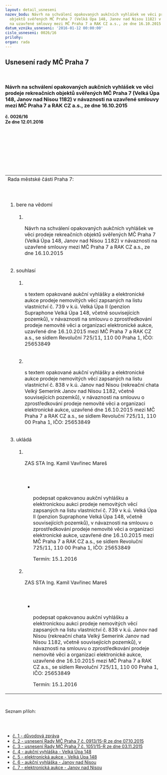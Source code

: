 ```yaml
---
layout: detail_usneseni
nazev_bodu: Návrh na schválení opakovaných aukčních vyhlášek ve věci prodeje rekreačních
  objektů svěřených MČ Praha 7 (Velká Úpa 148, Janov nad Nisou 1182) v návaznosti
  na uzavřené smlouvy mezi MČ Praha 7 a RAK CZ a.s., ze dne 16.10.2015
datum_vzniku_usneseni: '2016-01-12 00:00:00'
cislo_usneseni: 0026/16
prilohy: 
organ: rada
---
```

<div id="ucUsn_pList" class="usn">
	<span><h2>Usnesení rady MČ Praha 7 </h2>
<br></span><div class="standBody">
<span><h3>Návrh na schválení opakovaných aukčních vyhlášek ve věci prodeje rekreačních objektů svěřených MČ Praha 7 (Velká Úpa 148, Janov nad Nisou 1182) v návaznosti na uzavřené smlouvy mezi MČ Praha 7 a RAK CZ a.s., ze dne 16.10.2015</h3></span><div class="center">
		<strong>č. 0026/16</strong><br>
	</div>
<div class="center">
		<strong>Ze dne 12.01.2016</strong><br><br>
	</div>
<p><br></p>
<table class="documentProperties tableView">
<br><tbody>
<br><tr>
<br><td>Rada městské části Praha 7:</td>
</tr>
<br><tr>
<br><td>
<br><ol class="urzList_view">
<br><li class="urzClass1">bere na vědomí <br><ol class="urzOlClass">
<br><li class="urzClass2">
<br><p>Návrh na schválení opakovaných aukčních vyhlášek ve věci prodeje rekreačních objektů svěřených MČ Praha 7 (Velká Úpa 148, Janov nad Nisou 1182) v návaznosti na uzavřené smlouvy mezi MČ Praha 7 a RAK CZ a.s., ze dne 16.10.2015</p>
</li>
</ol>
<br>
</li>
<li class="urzClass1">souhlasí <br><ol class="urzOlClass">
<br><li class="urzClass2">
<br><p>s textem opakované aukční vyhlášky a elektronické aukce prodeje nemovitých věcí zapsaných na listu vlastnictví č. 739 v k.ú. Velká Úpa II (penzion Supraphone Velká Úpa 148, včetně souvisejících pozemků), v návaznosti na smlouvu o zprostředkování prodeje nemovité věci a organizaci elektronické aukce, uzavřené dne 16.10.2015 mezi MČ Praha 7 a RAK CZ a.s., se sídlem Revoluční 725/11, 110 00 Praha 1, IČO: 25653849</p>
<br>
</li>
<li class="urzClass2">
<br><p>s textem opakované aukční vyhlášky a elektronické aukce prodeje nemovitých věcí zapsaných na listu vlastnictví č. 838 v k.ú. Janov nad Nisou (rekreační chata Velký Semerink Janov nad Nisou 1182, včetně souvisejících pozemků), v návaznosti na smlouvu o zprostředkování prodeje nemovité věci a organizaci elektronické aukce, uzavřené dne 16.10.2015 mezi MČ Praha 7 a RAK CZ a.s., se sídlem Revoluční 725/11, 110 00 Praha 1, IČO: 25653849</p>
</li>
</ol>
<br>
</li>
<li class="urzClass1">ukládá <br><ol class="urzOlClass">
<br><li class="urzClass2">
<br><p>ZAS STA Ing. Kamil Vavřinec Mareš</p>
<br><ul class="urzUlClass">
<br><li class="urzClass3">
<br><p>podepsat opakovanou aukční vyhlášku a elektronickou aukci prodeje nemovitých věcí zapsaných na listu vlastnictví č. 739 v k.ú. Velká Úpa II (penzion Supraphone Velká Úpa 148, včetně souvisejících pozemků), v návaznosti na smlouvu o zprostředkování prodeje nemovité věci a organizaci elektronické aukce, uzavřené dne 16.10.2015 mezi MČ Praha 7 a RAK CZ a.s., se sídlem Revoluční 725/11, 110 00 Praha 1, IČO: 25653849</p>Termín: 15.1.2016</li>
</ul>
<br>
</li>
<li class="urzClass2">
<br><p>ZAS STA Ing. Kamil Vavřinec Mareš</p>
<br><ul class="urzUlClass">
<br><li class="urzClass3">
<br><p>podepsat opakovanou aukční vyhlášku a elektronickou aukci prodeje nemovitých věcí zapsaných na listu vlastnictví č. 838 v k.ú. Janov nad Nisou (rekreační chata Velký Semerink Janov nad Nisou 1182, včetně souvisejících pozemků), v návaznosti na smlouvu o zprostředkování prodeje nemovité věci a organizaci elektronické aukce, uzavřené dne 16.10.2015 mezi MČ Praha 7 a RAK CZ a.s., se sídlem Revoluční 725/11, 110 00 Praha 1, IČO: 25653849</p>Termín: 15.1.2016</li>
</ul>
</li>
</ol>
</li>
</ol>
</td>
</tr>
</tbody>
</table>
<br><p>Seznam příloh:</p>
<br><ul>
<br><li>
<a href="/zdroj.aspx?typ=4&amp;Id=69653&amp;sh=-1187028331" target="_blank" title="Odkaz na soubor - 20,5 kB - nové okno">č. 1 - důvodová zpráva</a><br>
</li>
<li>
<a href="/zdroj.aspx?typ=4&amp;Id=69654&amp;sh=-1187839563" target="_blank" title="Odkaz na soubor - 39 kB - nové okno">č. 2 - usnesení Rady MČ Praha 7 č. 0913/15-R ze dne 07.10.2015</a><br>
</li>
<li>
<a href="/zdroj.aspx?typ=4&amp;Id=69655&amp;sh=-1187805739" target="_blank" title="Odkaz na soubor - 39 kB - nové okno">č. 3 - usnesení Rady MČ Praha 7 č. 1051/15-R ze dne 03.11.2015</a><br>
</li>
<li>
<a href="/zdroj.aspx?typ=4&amp;Id=69656&amp;sh=-1187902987" target="_blank" title="Odkaz na soubor - 146,6 kB - nové okno">č. 4 - aukční vyhláška - Velká Úpa 148</a><br>
</li>
<li>
<a href="/zdroj.aspx?typ=4&amp;Id=69657&amp;sh=-1187869419" target="_blank" title="Odkaz na soubor - 160,4 kB - nové okno">č. 5 - elektronická aukce - Velká Úpa 148</a><br>
</li>
<li>
<a href="/zdroj.aspx?typ=4&amp;Id=69658&amp;sh=-1187146699" target="_blank" title="Odkaz na soubor - 266 kB - nové okno">č. 6 - aukční vyhláška - Janov nad Nisou</a><br>
</li>
<li><a href="/zdroj.aspx?typ=4&amp;Id=69659&amp;sh=-1187243947" target="_blank" title="Odkaz na soubor - 179,2 kB - nové okno">č. 7 - elektronická aukce - Janov nad Nisou</a></li>
</ul>
</div>
</div>